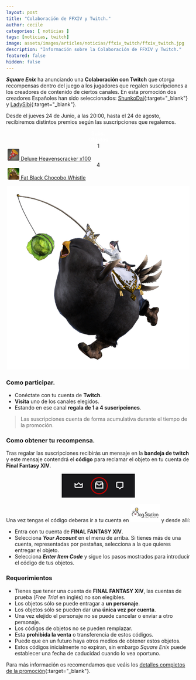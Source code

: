 ```yaml
---
layout: post
title: "Colaboración de FFXIV y Twitch."
author: cecile
categories: [ noticias ]
tags: [noticias, twitch]
image: assets/images/articles/noticias/ffxiv_twitch/ffxiv_twitch.jpg
description: "Información sobre la Colaboración de FFXIV y Twitch."
featured: false
hidden: false
---
```


***Square Enix*** ha anunciando una **Colaboración con Twitch** que otorga recompensas dentro del juego a los jugadores que regalen suscripciones a los creadores de contenido de ciertos canales. En esta promoción dos creadores Españoles han sido seleccionados: [ShunkoDai](https://www.twitch.tv/shunkodai){:target="_blank"} y [LadySibi](https://www.twitch.tv/ladysibi){:target="_blank"}.

Desde el jueves 24 de Junio, a las 20:00, hasta el 24 de agosto, recibiremos distintos premios según las suscripciones que regalemos.

<div class="container">
<div class="span2">
  <div class="row">    
    <div class="col-4 border bg-dark" align="center">
      <font color="white"><b>&nbsp;Subs.&nbsp;</b></font>
    </div>        
    <div class="col-8 border bg-dark" align="center">
        <font color="white"><b>&nbsp;Objetos&nbsp;</b></font>
    </div>       
  </div>
  </div>
  <div class="row">
    <div class="col-4 border bg-light" align="center">
      &nbsp;1&nbsp;
    </div>    
    <div class="col-8 border bg-light">      
      &nbsp;<a href="https://eu.finalfantasyxiv.com/lodestone/playguide/db/item/b9d0cbc0eca/" target="_blank" class="eorzeadb_link"><img src="/assets/images/articles/noticias/ffxiv_twitch/heaven_cracker.png" height="32"> Deluxe Heavenscracker x100</a>&nbsp;
    </div>          
  </div>   
  <div class="row">
    <div class="col-4 border bg-light" align="center">
      &nbsp;4&nbsp;
    </div>    
    <div class="col-8 border bg-light">
      &nbsp;<a href="https://eu.finalfantasyxiv.com/lodestone/playguide/db/item/6d2e491e854/" target="_blank" class="eorzeadb_link"><img src="/assets/images/articles/noticias/ffxiv_twitch/fatblack_small.png" height="32"> Fat Black Chocobo Whistle</a>&nbsp;   
    </div>          
  </div>    
</div>

<p align="center"><img src="/assets/images/articles/noticias/ffxiv_twitch/black_chocobo.png" width="500"></p>

### Como participar.

- Conéctate con tu cuenta de **Twitch**.
- **Visita** uno de los canales elegidos.
- Estando en ese canal **regala de 1 a 4 suscripciones**.

<blockquote>
Las suscripciones cuenta de forma acumulativa durante el tiempo de la promoción.
</blockquote> 

### Como obtener tu recompensa.

Tras regalar las suscripciones recibirás un mensaje en la **bandeja de twitch** y este mensaje contendrá el **código** para reclamar el objeto en tu cuenta de **Final Fantasy XIV**.

<p align="center"><img src="/assets/images/articles/noticias/ffxiv_twitch/twitch.png"></p>

Una vez tengas el código deberas ir a tu cuenta en <a href="https://sqex.to/Msp?utm_source=lodestone&utm_medium=pc_banner&utm_campaign=na_mogstation" target="_blank"><img src="/assets/images/articles/noticias/ffxiv_twitch/mog.png" height="50"></a> y desde allí:

- Entra con tu cuenta de **FINAL FANTASY XIV**.
- Selecciona ***Your Account*** en el menu de arriba. Si tienes más de una cuenta, representadas por pestañas, selecciona a la que quieres entregar el objeto.
- Selecciona ***Enter Item Code*** y sigue los pasos mostrados para introducir el código de tus objetos.

### Requerimientos

- Tienes que tener una cuenta de **FINAL FANTASY XIV**, las cuentas de prueba (*Free Trial* en inglés) no son elegibles.
- Los objetos sólo se puede entragar a **un personaje**.
- Los objetos sólo se pueden dar una **única vez por cuenta**.
- Una vez elejido el personaje no se puede cancelar o enviar a otro personaje.
- Los códigos de objetos no se pueden remplazar.
- Esta **prohibida la venta** o transferencia de estos códigos.
- Puede que en un futuro haya otros medios de obtener estos objetos.
- Estos códigos inicialmente no expiran, sin embargo *Square Enix* puede establecer una fecha de caducidad cuando lo vea oportuno.

Para más información os recomendamos que veáis los [detalles completos de la promoción](https://eu.finalfantasyxiv.com/lodestone/topics/detail/c490d3de2f2f87b95a0488c0152acaa091904f1e){:target="_blank"}.

